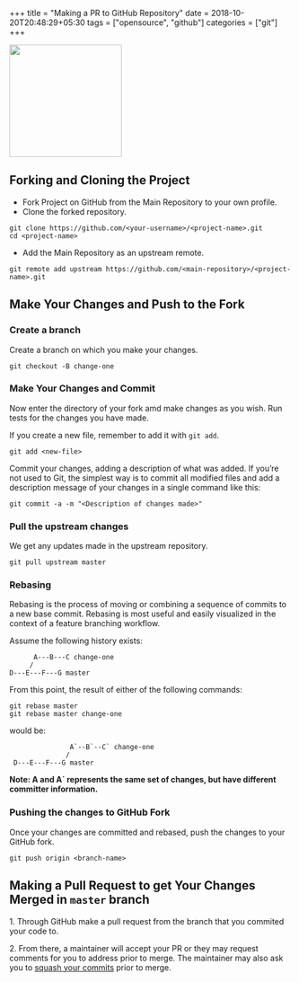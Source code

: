 +++
title = "Making a PR to GitHub Repository"
date = 2018-10-20T20:48:29+05:30
tags = ["opensource", "github"]
categories = ["git"]
+++


<img src="/img/git_logo.png" id="logo">

<style type="text/css">
	#logo {
		box-shadow: none;
		width: 200px;
	}
</style>

<meta name="twitter:card" content="summary_large_image">
<meta name="twitter:image" content="/img/git_logo.png">

Forking and Cloning the Project
-------------------------------

-  Fork Project on GitHub from the Main Repository to your own profile.
-  Clone the forked repository.

``` {.sourceCode .sh}
git clone https://github.com/<your-username>/<project-name>.git
cd <project-name>
```

-  Add the Main Repository as an upstream remote.

``` {.sourceCode .sh}
git remote add upstream https://github.com/<main-repository>/<project-name>.git
```

Make Your Changes and Push to the Fork
--------------------------------------

### Create a branch

Create a branch on which you make your changes.

``` {.sourceCode .sh}
git checkout -B change-one
```

### Make Your Changes and Commit

Now enter the directory of your fork amd make changes as you wish. Run tests for the changes you have made.

If you create a new file, remember to add it with `git add`.

``` {.sourceCode .sh}
git add <new-file>
```

Commit your changes, adding a description of what was added. If you’re not used to Git, the simplest way is to commit all modified files and add a description message of your changes in a single command like this:

``` {.sourceCode .sh}
git commit -a -m "<Description of changes made>"
```

### Pull the upstream changes

We get any updates made in the upstream repository.

``` {.sourceCode .sh}
git pull upstream master
```

### Rebasing

Rebasing is the process of moving or combining a sequence of commits to a new base commit. Rebasing is most useful and easily visualized in the context of a feature branching workflow.

Assume the following history exists:

``` {.sourceCode .sh}
      A---B---C change-one
     /
D---E---F---G master
```

From this point, the result of either of the following commands:

``` {.sourceCode .sh}
git rebase master
git rebase master change-one
```

would be:

``` {.sourceCode .sh}
               A`--B`--C` change-one
              /
 D---E---F---G master
```
**Note:
A and A\` represents the same set of changes, but have different committer information.**


### Pushing the changes to GitHub Fork

Once your changes are committed and rebased, push the changes to your GitHub fork.

``` {.sourceCode .sh}
git push origin <branch-name>
```

Making a Pull Request to get Your Changes Merged in `master` branch
------------------------------------------------------------------

​1. Through GitHub make a pull request from the branch that you commited your code to.

​2. From there, a maintainer will accept your PR or they may request comments for you to address prior to merge. The maintainer may also ask you to [squash your commits](https://robots.thoughtbot.com/git-interactive-rebase-squash-amend-rewriting-history) prior to merge.
